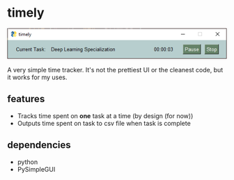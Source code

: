 # timely

![A screenshot of timely running](example.png)

A very simple time tracker. It's not the prettiest UI or the cleanest code, but it works for my uses.

## features
- Tracks time spent on **one** task at a time (by design (for now))
- Outputs time spent on task to csv file when task is complete

## dependencies
- python
- PySimpleGUI
